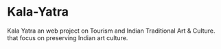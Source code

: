 # Kala-Yatra
Kala Yatra an web project on Tourism and Indian Traditional Art &amp; Culture. that focus on preserving Indian art culture.
